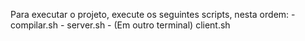 Para executar o projeto, execute os seguintes scripts, nesta ordem:
    - compilar.sh
    - server.sh
    - (Em outro terminal) client.sh